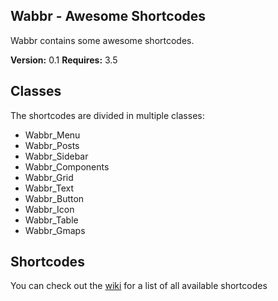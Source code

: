 ## Wabbr - Awesome Shortcodes

Wabbr contains some awesome shortcodes.

**Version:** 0.1 
**Requires:** 3.5

## Classes

The shortcodes are divided in multiple classes:
* Wabbr_Menu
* Wabbr_Posts
* Wabbr_Sidebar
* Wabbr_Components
* Wabbr_Grid
* Wabbr_Text
* Wabbr_Button
* Wabbr_Icon
* Wabbr_Table
* Wabbr_Gmaps

## Shortcodes

You can check out the [wiki](https://github.com/gizburdt/wabbr/wiki) for a list of all available shortcodes